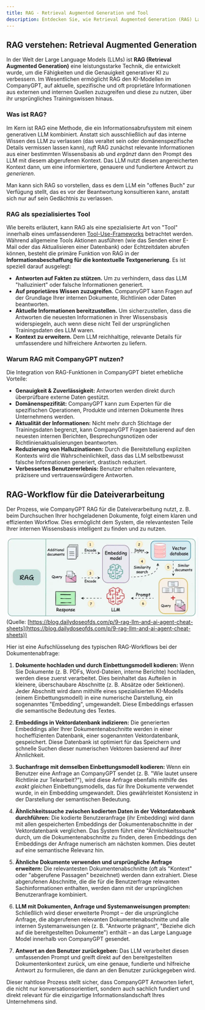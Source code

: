 ```yaml
---
title: RAG - Retrieval Augmented Generation und Tool
description: Entdecken Sie, wie Retrieval Augmented Generation (RAG) Large Language Models (LLMs) wie CompanyGPT verbessert. Erfahren Sie mehr über die RAG-Funktion als spezialisiertes Tool, ihre Vorteile für Genauigkeit, Domänenspezifität und die Reduzierung von Halluzinationen sowie den detaillierten Workflow zur effizienten Dateiverarbeitung.
---
```


## RAG verstehen: Retrieval Augmented Generation

In der Welt der Large Language Models (LLMs) ist **RAG (Retrieval Augmented Generation)** eine leistungsstarke Technik, die entwickelt wurde, um die Fähigkeiten und die Genauigkeit generativer KI zu verbessern. Im Wesentlichen ermöglicht RAG den KI-Modellen im CompanyGPT, auf aktuelle, spezifische und oft proprietäre Informationen aus externen und internen Quellen zuzugreifen und diese zu nutzen, über ihr ursprüngliches Trainingswissen hinaus.

### Was ist RAG?

Im Kern ist RAG eine Methode, die ein Informationsabrufsystem mit einem generativen LLM kombiniert. Anstatt sich ausschließlich auf das interne Wissen des LLM zu verlassen (das veraltet sein oder domänenspezifische Details vermissen lassen kann), *ruft* RAG zunächst relevante Informationen aus einer bestimmten Wissensbasis ab und *ergänzt* dann den Prompt des LLM mit diesem abgerufenen Kontext. Das LLM nutzt diesen angereicherten Kontext dann, um eine informiertere, genauere und fundiertere Antwort zu *generieren*.

Man kann sich RAG so vorstellen, dass es dem LLM ein "offenes Buch" zur Verfügung stellt, das es vor der Beantwortung konsultieren kann, anstatt sich nur auf sein Gedächtnis zu verlassen.

### RAG als spezialisiertes Tool

Wie bereits erläutert, kann RAG als eine spezialisierte Art von "Tool" innerhalb eines umfassenderen [Tool-Use-Frameworks](./tool-use.md) betrachtet werden. Während allgemeine Tools Aktionen ausführen (wie das Senden einer E-Mail oder das Aktualisieren einer Datenbank) oder Echtzeitdaten abrufen können, besteht die primäre Funktion von RAG in der **Informationsbeschaffung für die kontextuelle Textgenerierung**. Es ist speziell darauf ausgelegt:

*   **Antworten auf Fakten zu stützen.** Um zu verhindern, dass das LLM "halluziniert" oder falsche Informationen generiert.
*   **Auf proprietäres Wissen zuzugreifen.** CompanyGPT kann Fragen auf der Grundlage Ihrer internen Dokumente, Richtlinien oder Daten beantworten.
*   **Aktuelle Informationen bereitzustellen.** Um sicherzustellen, dass die Antworten die neuesten Informationen in Ihrer Wissensbasis widerspiegeln, auch wenn diese nicht Teil der ursprünglichen Trainingsdaten des LLM waren.
*   **Kontext zu erweitern.** Dem LLM reichhaltige, relevante Details für umfassendere und hilfreichere Antworten zu liefern.

### Warum RAG mit CompanyGPT nutzen?

Die Integration von RAG-Funktionen in CompanyGPT bietet erhebliche Vorteile:

*   **Genauigkeit & Zuverlässigkeit:** Antworten werden direkt durch überprüfbare externe Daten gestützt.
*   **Domänenspezifität:** CompanyGPT kann zum Experten für die spezifischen Operationen, Produkte und internen Dokumente Ihres Unternehmens werden.
*   **Aktualität der Informationen:** Nicht mehr durch Stichtage der Trainingsdaten begrenzt, kann CompanyGPT Fragen basierend auf den neuesten internen Berichten, Besprechungsnotizen oder Richtlinienaktualisierungen beantworten.
*   **Reduzierung von Halluzinationen:** Durch die Bereitstellung expliziten Kontexts wird die Wahrscheinlichkeit, dass das LLM selbstbewusst falsche Informationen generiert, drastisch reduziert.
*   **Verbessertes Benutzererlebnis:** Benutzer erhalten relevantere, präzisere und vertrauenswürdigere Antworten.

## RAG-Workflow für die Dateiverarbeitung

Der Prozess, wie CompanyGPT RAG für die Dateiverarbeitung nutzt, z. B. beim Durchsuchen Ihrer hochgeladenen Dokumente, folgt einem klaren und effizienten Workflow. Dies ermöglicht dem System, die relevantesten Teile Ihrer internen Wissensbasis intelligent zu finden und zu nutzen.

![rag](rag.png)
(Quelle: [https://blog.dailydoseofds.com/p/9-rag-llm-and-ai-agent-cheat-sheets](https://blog.dailydoseofds.com/p/9-rag-llm-and-ai-agent-cheat-sheets))

Hier ist eine Aufschlüsselung des typischen RAG-Workflows bei der Dokumentenabfrage:

1.  **Dokumente hochladen und durch Einbettungsmodell kodieren:**
    Wenn Sie Dokumente (z. B. PDFs, Word-Dateien, interne Berichte) hochladen, werden diese zuerst verarbeitet. Dies beinhaltet das Aufteilen in kleinere, überschaubare Abschnitte (z. B. Absätze oder Sektionen). Jeder Abschnitt wird dann mithilfe eines spezialisierten KI-Modells (einem Einbettungsmodell) in eine numerische Darstellung, ein sogenanntes "Embedding", umgewandelt. Diese Embeddings erfassen die semantische Bedeutung des Textes.

2.  **Embeddings in Vektordatenbank indizieren:**
    Die generierten Embeddings aller Ihrer Dokumentenabschnitte werden in einer hocheffizienten Datenbank, einer sogenannten Vektordatenbank, gespeichert. Diese Datenbank ist optimiert für das Speichern und schnelle Suchen dieser numerischen Vektoren basierend auf ihrer Ähnlichkeit.

3.  **Suchanfrage mit demselben Einbettungsmodell kodieren:**
    Wenn ein Benutzer eine Anfrage an CompanyGPT sendet (z. B. "Wie lautet unsere Richtlinie zur Telearbeit?"), wird diese Anfrage ebenfalls mithilfe des *exakt gleichen* Einbettungsmodells, das für Ihre Dokumente verwendet wurde, in ein Embedding umgewandelt. Dies gewährleistet Konsistenz in der Darstellung der semantischen Bedeutung.

4.  **Ähnlichkeitssuche zwischen kodierten Daten in der Vektordatenbank durchführen:**
    Die kodierte Benutzeranfrage (ihr Embedding) wird dann mit allen gespeicherten Embeddings der Dokumentenabschnitte in der Vektordatenbank verglichen. Das System führt eine "Ähnlichkeitssuche" durch, um die Dokumentenabschnitte zu finden, deren Embeddings den Embeddings der Anfrage numerisch am nächsten kommen. Dies deutet auf eine semantische Relevanz hin.

5.  **Ähnliche Dokumente verwenden und ursprüngliche Anfrage erweitern:**
    Die relevantesten Dokumentenabschnitte (oft als "Kontext" oder "abgerufene Passagen" bezeichnet) werden dann extrahiert. Diese abgerufenen Abschnitte, die die für die Benutzerfrage relevanten Sachinformationen enthalten, werden dann mit der ursprünglichen Benutzeranfrage kombiniert.

6.  **LLM mit Dokumenten, Anfrage und Systemanweisungen prompten:**
    Schließlich wird dieser erweiterte Prompt – der die ursprüngliche Anfrage, die abgerufenen relevanten Dokumentenabschnitte und alle internen Systemanweisungen (z. B. "Antworte prägnant", "Beziehe dich auf die bereitgestellten Dokumente") enthält – an das Large Language Model innerhalb von CompanyGPT gesendet.

7.  **Antwort an den Benutzer zurückgeben:**
    Das LLM verarbeitet diesen umfassenden Prompt und greift direkt auf den bereitgestellten Dokumentenkontext zurück, um eine genaue, fundierte und hilfreiche Antwort zu formulieren, die dann an den Benutzer zurückgegeben wird.

Dieser nahtlose Prozess stellt sicher, dass CompanyGPT Antworten liefert, die nicht nur konversationsorientiert, sondern auch sachlich fundiert und direkt relevant für die einzigartige Informationslandschaft Ihres Unternehmens sind.